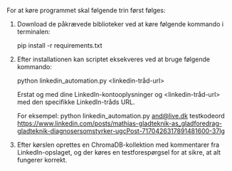 For at køre programmet skal følgende trin først følges:

1. Download de påkrævede biblioteker ved at køre følgende kommando i terminalen:

   pip install -r requirements.txt

2. Efter installationen kan scriptet eksekveres ved at bruge følgende kommando:

   python linkedin_automation.py <email> <kodeord> <linkedin-tråd-url>

   Erstat <email> og <kodeord> med dine LinkedIn-kontooplysninger og <linkedin-tråd-url> med den specifikke LinkedIn-tråds URL.

   For eksempel: python linkedin_automation.py and@live.dk testkodeord https://www.linkedin.com/posts/mathias-gladteknik-as_gladforedrag-gladteknik-diagnosersomstyrker-ugcPost-7170426317891481600-37lg

3. Efter kørslen oprettes en ChromaDB-kollektion med kommentarer fra LinkedIn-opslaget, og der køres en testforespørgsel for at sikre, at alt fungerer korrekt.
